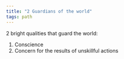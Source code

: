 ```yaml
---
title: "2 Guardians of the world"
tags: path
---
```


2 bright qualities that guard the world: 

1. Conscience 
2. Concern for the results of unskillful actions
